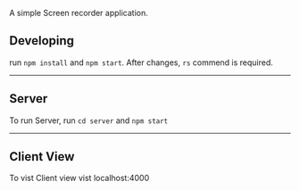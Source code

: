 A simple Screen recorder application.

## Developing

run `npm install` and `npm start`.
After changes, `rs` commend is required.

---

## Server

To run Server, run `cd server` and `npm start`

---

## Client View

To vist Client view vist localhost:4000
